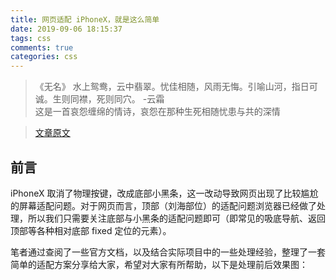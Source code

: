 ```yaml
---
title: 网页适配 iPhoneX，就是这么简单
date: 2019-09-06 18:15:37
tags: css
comments: true
categories: css
---
```


>《无名》
水上鸳鸯，云中翡翠。忧佳相随，风雨无悔。引喻山河，指日可诚。生则同襟，死则同穴。  -云霜 <br />
这是一首哀怨缠绵的情诗，哀怨在那种生死相随忧患与共的深情

> [文章原文](https://aotu.io/notes/2017/11/27/iphonex/index.html)

## 前言
iPhoneX 取消了物理按键，改成底部小黑条，这一改动导致网页出现了比较尴尬的屏幕适配问题。对于网页而言，顶部（刘海部位）的适配问题浏览器已经做了处理，所以我们只需要关注底部与小黑条的适配问题即可（即常见的吸底导航、返回顶部等各种相对底部 fixed 定位的元素）。

笔者通过查阅了一些官方文档，以及结合实际项目中的一些处理经验，整理了一套简单的适配方案分享给大家，希望对大家有所帮助，以下是处理前后效果图：
